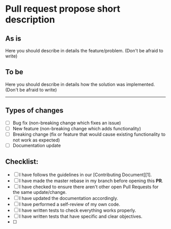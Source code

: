 # Pull request propose short description 

## As is

Here you should describe in details the feature/problem. (Don't be afraid to write)

## To be

Here you should describe in details how the solution was implemented. (Don't be afraid to write) 

---

## Types of changes
<!--- What types of changes does your code introduce? Put an `x` in all the boxes that apply: -->
- [ ] Bug fix (non-breaking change which fixes an issue)
- [ ] New feature (non-breaking change which adds functionality)
- [ ] Breaking change (fix or feature that would cause existing functionality to not work as expected)
- [ ] Documentation update

## Checklist:
<!--- Go over all the following points, and put an `x` in all the boxes that apply. -->
<!--- If you're unsure about any of these, don't hesitate to ask. We're here to help! -->
- [ ] I have follows the guidelines in our [Contributing Document][1].
- [ ] I have made the master rebase in my branch before opening this **PR**.
- [ ] I have checked to ensure there aren't other open Pull Requests for the same update/change.
- [ ] I have updated the documentation accordingly.
- [ ] I have performed a self-review of my own code.
- [ ] I have written tests to check everything works properly.
- [ ] I have written tests that have specific and clear objectives.
- [ ] 
